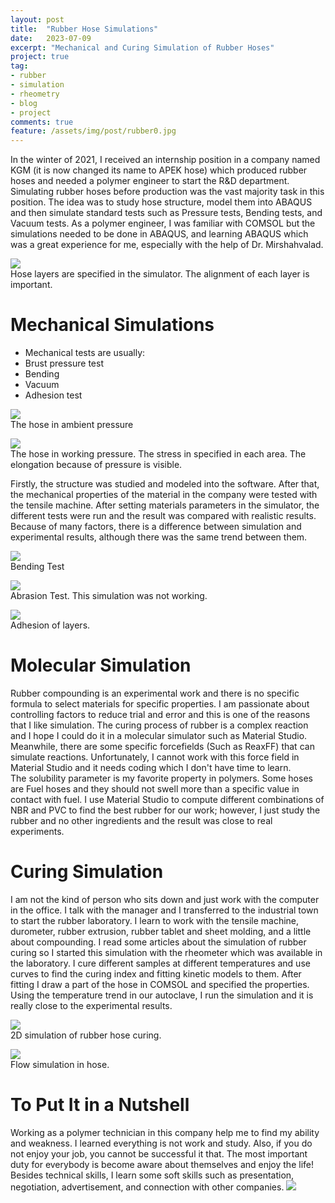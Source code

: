 ```yaml
---
layout: post
title:  "Rubber Hose Simulations"
date:   2023-07-09
excerpt: "Mechanical and Curing Simulation of Rubber Hoses"
project: true
tag:
- rubber 
- simulation
- rheometry
- blog
- project
comments: true
feature: /assets/img/post/rubber0.jpg
---
```


In the winter of 2021, I received an internship position in a company named KGM (it is now changed its name to APEK hose) which produced rubber hoses and needed a polymer engineer to start the R&D department.  Simulating rubber hoses before production was the vast majority task in this position. The idea was to study hose structure, model them into ABAQUS and then simulate standard tests such as Pressure tests, Bending tests, and Vacuum tests. As a polymer engineer, I was familiar with COMSOL but the simulations needed to be done in ABAQUS, and learning ABAQUS which was a great experience for me, especially with the help of Dr. Mirshahvalad.

<centre><img src="/assets/img/post/rubber1.png"></centre><br>
<centre>Hose layers are specified in the simulator. The alignment of each layer is important.</centre><br>

# Mechanical Simulations
* Mechanical tests are usually:
* Brust pressure test
* Bending
* Vacuum
* Adhesion test <br>

<centre><img src="/assets/img/post/rubber2.jpg"></centre><br>
<centre>The hose in ambient pressure</centre><br>

<centre><img src="/assets/img/post/rubber3.jpg"></centre><br>
<centre>The hose in working pressure. The stress in specified in each area. The elongation because of pressure is visible.</centre><br>

Firstly, the structure was studied and modeled into the software. After that, the mechanical properties of the material in the company were tested with the tensile machine. After setting materials parameters in the simulator, the different tests were run and the result was compared with realistic results. Because of many factors, there is a difference between simulation and experimental results, although there was the same trend between them.

<centre><img src="/assets/img/post/rubber4.png"></centre><br>
<centre>Bending Test</centre><br>

<centre><img src="/assets/img/post/rubber5.png"></centre><br>
<centre>Abrasion Test. This simulation was not working.</centre><br>

<centre><img src="/assets/img/post/rubber6.jpg"></centre><br>
<centre>Adhesion of layers.</centre><br>

# Molecular Simulation
Rubber compounding is an experimental work and there is no specific formula to select materials for specific properties. I am passionate about controlling factors to reduce trial and error and this is one of the reasons that I like simulation. The curing process of rubber is a complex reaction and I hope I could do it in a molecular simulator such as Material Studio. Meanwhile, there are some specific forcefields (Such as ReaxFF) that can simulate reactions. Unfortunately, I cannot work with this force field in Material Studio and it needs coding which I don't have time to learn.<br>
The solubility parameter is my favorite property in polymers. Some hoses are Fuel hoses and they should not swell more than a specific value in contact with fuel. I use Material Studio to compute different combinations of NBR and PVC to find the best rubber for our work; however, I just study the rubber and no other ingredients and the result was close to real experiments.

# Curing Simulation
I am not the kind of person who sits down and just work with the computer in the office. I talk with the manager and I transferred to the industrial town to start the rubber laboratory. I learn to work with the tensile machine, durometer, rubber extrusion, rubber tablet and sheet molding, and a little about compounding. I read some articles about the simulation of rubber curing so I started this simulation with the rheometer which was available in the laboratory. I cure different samples at different temperatures and use curves to find the curing index and fitting kinetic models to them. After fitting I draw a part of the hose in COMSOL and specified the properties. Using the temperature trend in our autoclave, I run the simulation and it is really close to the experimental results.

<centre><img src="/assets/img/post/rubber7.png"></centre><br>
<centre>2D simulation of rubber hose curing.</centre><br>

<centre><img src="/assets/img/post/rubber9.png"></centre><br>
<centre>Flow simulation in hose.</centre><br>

# To Put It in a Nutshell
Working as a polymer technician in this company help me to find my ability and weakness. I learned everything is not work and study. Also, if you do not enjoy your job, you cannot be successful it that. The most important duty for everybody is become aware about themselves and enjoy the life! Besides technical skills, I learn some soft skills such as presentation, negotiation, advertisement, and connection with other companies.
<centre><img src="/assets/img/post/rubber10.jpg"></centre><br>
